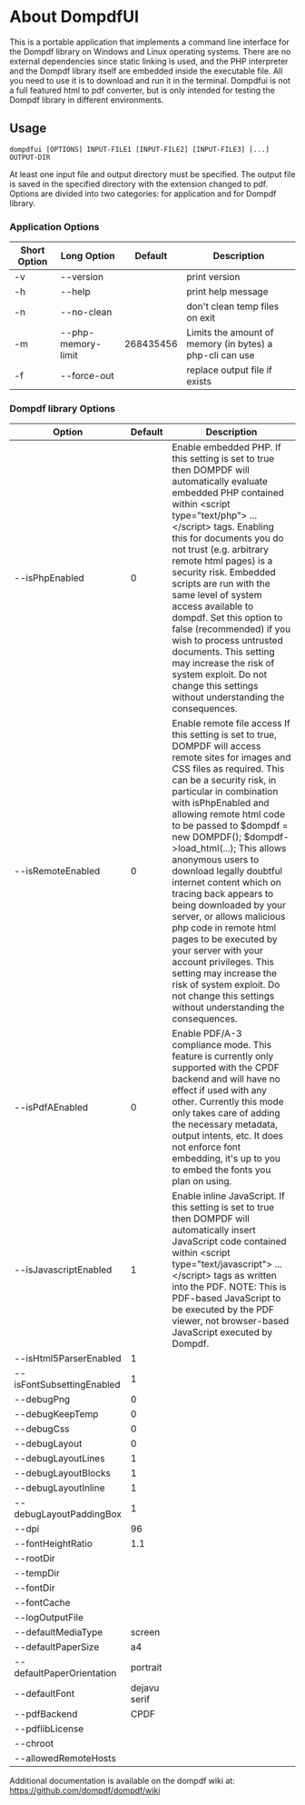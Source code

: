 # About DompdfUI

This is a portable application that implements a command line interface for the Dompdf library on Windows and Linux operating systems. There are no external dependencies since static linking is used, and the PHP interpreter and the Dompdf library itself are embedded inside the executable file. All you need to use it is to download and run it in the terminal. Dompdfui is not a full featured html to pdf converter, but is only intended for testing the Dompdf library in different environments.

## Usage

```
dompdfui [OPTIONS] INPUT-FILE1 [INPUT-FILE2] [INPUT-FILE3] [...] OUTPUT-DIR
```

At least one input file and output directory must be specified. The output file is saved in the specified directory with the extension changed to pdf. Options are divided into two categories: for application and for Dompdf library.

### Application Options

| Short Option | Long Option | Default | Description |
| ----------- | ------------ | ------- | ----------- |
| -v | --version || print version |
| -h | --help || print help message |
| -n | --no-clean || don't clean temp files on exit |
| -m | --php-memory-limit | 268435456 | Limits the amount of memory (in bytes) a php-cli can use |
| -f | --force-out || replace output file if exists |

### Dompdf library Options

| Option | Default | Description |
| ------ | ------- | ----------- |
| --isPhpEnabled | 0 | Enable embedded PHP. If this setting is set to true then DOMPDF will automatically evaluate embedded PHP contained within \<script type="text/php"\> ... \</script\> tags. Enabling this for documents you do not trust (e.g. arbitrary remote html pages) is a security risk. Embedded scripts are run with the same level of system access available to dompdf. Set this option to false (recommended) if you wish to process untrusted documents. This setting may increase the risk of system exploit. Do not change this settings without understanding the consequences. |
| --isRemoteEnabled | 0 | Enable remote file access  If this setting is set to true, DOMPDF will access remote sites for  images and CSS files as required.  This can be a security risk, in particular in combination with isPhpEnabled and  allowing remote html code to be passed to $dompdf = new DOMPDF(); $dompdf->load_html(...);  This allows anonymous users to download legally doubtful internet content which on  tracing back appears to being downloaded by your server, or allows malicious php code  in remote html pages to be executed by your server with your account privileges.  This setting may increase the risk of system exploit. Do not change  this settings without understanding the consequences. |
| --isPdfAEnabled | 0 | Enable PDF/A-3 compliance mode. This feature is currently only supported with the CPDF backend and will have no effect if used with any other. Currently this mode only takes care of adding the necessary metadata, output intents, etc. It does not enforce font embedding, it's up to you to embed the fonts you plan on using. |
| --isJavascriptEnabled | 1 | Enable inline JavaScript. If this setting is set to true then DOMPDF will automatically insert JavaScript code contained within \<script type="text/javascript"\> ... \</script\> tags as written into the PDF. NOTE: This is PDF-based JavaScript to be executed by the PDF viewer, not browser-based JavaScript executed by Dompdf. |
| --isHtml5ParserEnabled | 1 |  |
| --isFontSubsettingEnabled | 1 |  |
| --debugPng | 0 |  |
| --debugKeepTemp | 0 |  |
| --debugCss | 0 |  |
| --debugLayout | 0 |  |
| --debugLayoutLines | 1 |  |
| --debugLayoutBlocks | 1 |  |
| --debugLayoutInline | 1 |  |
| --debugLayoutPaddingBox | 1 |  |
| --dpi | 96 |  |
| --fontHeightRatio | 1.1 |  |
| --rootDir ||  |
| --tempDir ||  |
| --fontDir ||  |
| --fontCache ||  |
| --logOutputFile ||  |
| --defaultMediaType | screen |  |
| --defaultPaperSize | a4 |  |
| --defaultPaperOrientation | portrait |  |
| --defaultFont | dejavu serif |  |
| --pdfBackend | CPDF |  |
| --pdflibLicense ||  |
| --chroot ||  |
| --allowedRemoteHosts ||  |

Additional documentation is available on the dompdf wiki at: https://github.com/dompdf/dompdf/wiki
